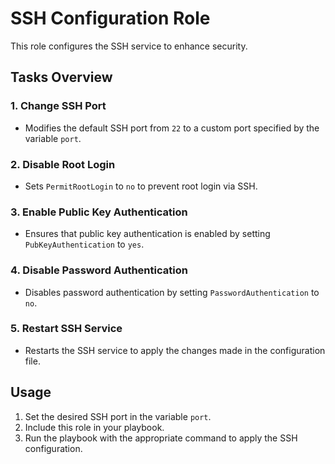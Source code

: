 # SSH Configuration Role

This role configures the SSH service to enhance security.

## Tasks Overview

### 1. Change SSH Port
- Modifies the default SSH port from `22` to a custom port specified by the variable `port`.

### 2. Disable Root Login
- Sets `PermitRootLogin` to `no` to prevent root login via SSH.

### 3. Enable Public Key Authentication
- Ensures that public key authentication is enabled by setting `PubKeyAuthentication` to `yes`.

### 4. Disable Password Authentication
- Disables password authentication by setting `PasswordAuthentication` to `no`.

### 5. Restart SSH Service
- Restarts the SSH service to apply the changes made in the configuration file.

## Usage

1. Set the desired SSH port in the variable `port`.
2. Include this role in your playbook.
3. Run the playbook with the appropriate command to apply the SSH configuration.

